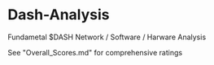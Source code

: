 # Dash-Analysis

Fundametal $DASH Network / Software / Harware Analysis

See "Overall_Scores.md" for comprehensive ratings 
